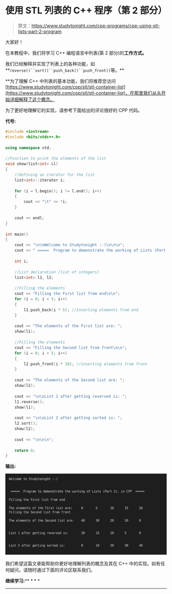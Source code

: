 # 使用 STL 列表的 C++ 程序（第 2 部分）

> 原文：<https://www.studytonight.com/cpp-programs/cpp-using-stl-lists-part-2-program>

大家好！

在本教程中，我们将学习 C++ 编程语言中列表(第 2 部分)的**工作方式。**

我们已经解释并实现了列表上的各种功能，如**`reverse()``sort()``push_back()``push_front()`等。**

 **为了理解 C++ 中列表的基本功能，我们将推荐您访问[https://www.studytonight.com/cpp/stl/stl-container-list](https://www.studytonight.com/cpp/stl/stl-container-list)，在那里我们从头开始详细解释了这个概念。

为了更好地理解它的实现，请参考下面给出的评论很好的 CPP 代码。

**代号:**

```cpp
#include <iostream>
#include <bits/stdc++.h>

using namespace std;

//Function to print the elements of the list
void show(list<int> &l)
{
    //Defining an iterator for the list
    list<int>::iterator i;

    for (i = l.begin(); i != l.end(); i++)
    {
        cout << "\t" << *i;
    }

    cout << endl;
}

int main()
{
    cout << "\n\nWelcome to Studytonight :-)\n\n\n";
    cout << " =====  Program to demonstrate the working of Lists (Part 2), in CPP  ===== \n\n";

    int i;

    //List declaration (list of integers)
    list<int> l1, l2;

    //Filling the elements
    cout << "Filling the First list from end\n\n";
    for (i = 0; i < 5; i++)
    {
        l1.push_back(i * 5); //inserting elements from end
    }

    cout << "The elements of the First list are: ";
    show(l1);

    //Filling the elements
    cout << "Filling the Second list from front\n\n";
    for (i = 0; i < 5; i++)
    {
        l2.push_front(i * 10); //inserting elements from front
    }

    cout << "The elements of the Second list are: ";
    show(l2);

    cout << "\n\nList 1 after getting reversed is: ";
    l1.reverse();
    show(l1);

    cout << "\n\nList 2 after getting sorted is: ";
    l2.sort();
    show(l2);

    cout << "\n\n\n";

    return 0;
} 
```

**输出:**

![C++ Lists Part 2](img/7e2b5c6cd1d11e961e1160da3aad6a4d.png)

我们希望这篇文章能帮助你更好地理解列表的概念及其在 C++ 中的实现。如有任何疑问，请随时通过下面的评论区联系我们。

**继续学习:**** * * *

* * *